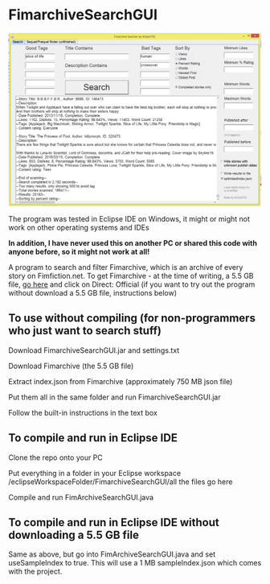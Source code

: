 # FimarchiveSearchGUI

![alt text](/FimarchiveSearchGUIScreenshot.PNG)

The program was tested in Eclipse IDE on Windows, it might or might not work on other operating systems and IDEs

**__In addition, I have never used this on another PC or shared this code with anyone before, so it might not work at all!__**

A program to search and filter Fimarchive, which is an archive of every story on Fimfiction.net.
To get Fimarchive - at the time of writing, a 5.5 GB file, [go here](https://www.fimfiction.net/user/116950/Fimfarchive/blog) and click on Direct: Official (if you want to try out the program without download a 5.5 GB file, instructions below)


## To use without compiling (for non-programmers who just want to search stuff)

Download FimarchiveSearchGUI.jar and settings.txt

Download Fimarchive (the 5.5 GB file)

Extract index.json from Fimarchive (approximately 750 MB json file)

Put them all in the same folder and run FimarchiveSearchGUI.jar

Follow the built-in instructions in the text box

## To compile and run in Eclipse IDE

Clone the repo onto your PC

Put everything in a folder in your Eclipse workspace
/eclipseWorkspaceFolder/FimarchiveSearchGUI/all the files go here

Compile and run FimArchiveSearchGUI.java

## To compile and run in Eclipse IDE __without downloading a 5.5 GB file__

Same as above, but go into FimArchiveSearchGUI.java and set useSampleIndex to true. This will use a 1 MB sampleIndex.json which comes with the project.


